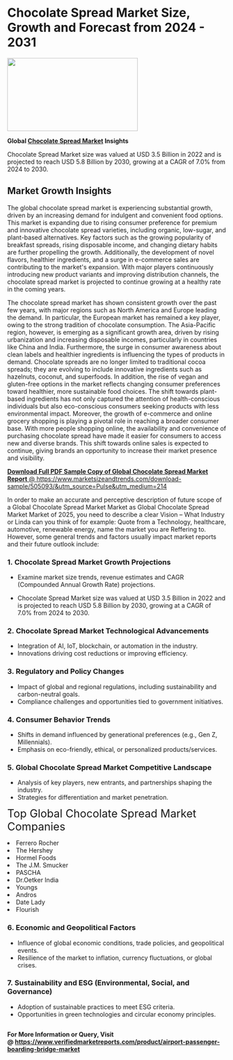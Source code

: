 <H1>Chocolate Spread Market Size, Growth and Forecast from 2024 - 2031</H1><img class="aligncenter size-medium wp-image-584254" src="https://thirdeyenews.in/wp-content/uploads/2024/09/Global-Market-Research-300x168.jpeg" alt="" width="300" height="168" /><p><strong>Global&nbsp;<a href="https://www.marketsizeandtrends.com/download-sample/505093/&amp;utm_source=Pulse&amp;utm_medium=214">Chocolate Spread Market</a> Insights</strong></p><p>Chocolate Spread Market size was valued at USD 3.5 Billion in 2022 and is projected to reach USD 5.8 Billion by 2030, growing at a CAGR of 7.0% from 2024 to 2030.</p><p><h2>Market Growth Insights</h2> <p>The global chocolate spread market is experiencing substantial growth, driven by an increasing demand for indulgent and convenient food options. This market is expanding due to rising consumer preference for premium and innovative chocolate spread varieties, including organic, low-sugar, and plant-based alternatives. Key factors such as the growing popularity of breakfast spreads, rising disposable income, and changing dietary habits are further propelling the growth. Additionally, the development of novel flavors, healthier ingredients, and a surge in e-commerce sales are contributing to the market's expansion. With major players continuously introducing new product variants and improving distribution channels, the chocolate spread market is projected to continue growing at a healthy rate in the coming years.</p> <p><a href="#"></a></p> <p>The chocolate spread market has shown consistent growth over the past few years, with major regions such as North America and Europe leading the demand. In particular, the European market has remained a key player, owing to the strong tradition of chocolate consumption. The Asia-Pacific region, however, is emerging as a significant growth area, driven by rising urbanization and increasing disposable incomes, particularly in countries like China and India. Furthermore, the surge in consumer awareness about clean labels and healthier ingredients is influencing the types of products in demand. Chocolate spreads are no longer limited to traditional cocoa spreads; they are evolving to include innovative ingredients such as hazelnuts, coconut, and superfoods. In addition, the rise of vegan and gluten-free options in the market reflects changing consumer preferences toward healthier, more sustainable food choices. The shift towards plant-based ingredients has not only captured the attention of health-conscious individuals but also eco-conscious consumers seeking products with less environmental impact. Moreover, the growth of e-commerce and online grocery shopping is playing a pivotal role in reaching a broader consumer base. With more people shopping online, the availability and convenience of purchasing chocolate spread have made it easier for consumers to access new and diverse brands. This shift towards online sales is expected to continue, giving brands an opportunity to increase their market presence and visibility.</p> <p><a href="#"></p><p><span class=""><strong>Download Full PDF Sample Copy of Global Chocolate Spread Market Report</strong> @ <a href="https://www.marketsizeandtrends.com/download-sample/505093/&amp;utm_source=Pulse&amp;utm_medium=214" target="_blank">https://www.marketsizeandtrends.com/download-sample/505093/&amp;utm_source=Pulse&amp;utm_medium=214</a></span></p><p>In order to make an accurate and perceptive description of future scope of a Global&nbsp;Chocolate Spread Market Market as Global&nbsp;Chocolate Spread Market Market of 2025, you need to describe a clear Vision &ndash; What Industry or Linda can you think of for example: Quote from a Technology, healthcare, automotive, renewable energy, name the market you are Reffering to. However, some general trends and factors usually impact market reports and their future outlook include:</p><h3>1.&nbsp;<strong>Chocolate Spread Market Growth Projections</strong></h3><ul><li>Examine market size trends, revenue estimates and CAGR (Compounded Annual Growth Rate) projections.</li><li><p>Chocolate Spread Market size was valued at USD 3.5 Billion in 2022 and is projected to reach USD 5.8 Billion by 2030, growing at a CAGR of 7.0% from 2024 to 2030.</p></li></ul><h3>2.&nbsp;<strong>Chocolate Spread Market Technological Advancements</strong></h3><ul><li>Integration of AI, IoT, blockchain, or automation in the industry.</li><li>Innovations driving cost reductions or improving efficiency.</li></ul><h3>3.&nbsp;<strong>Regulatory and Policy Changes</strong></h3><ul><li>Impact of global and regional regulations, including sustainability and carbon-neutral goals.</li><li>Compliance challenges and opportunities tied to government initiatives.</li></ul><h3>4.&nbsp;<strong>Consumer Behavior Trends</strong></h3><ul><li>Shifts in demand influenced by generational preferences (e.g., Gen Z, Millennials).</li><li>Emphasis on eco-friendly, ethical, or personalized products/services.</li></ul><h3>5.&nbsp;<strong>Global Chocolate Spread Market Competitive Landscape</strong></h3><ul><li>Analysis of key players, new entrants, and partnerships shaping the industry.</li><li>Strategies for differentiation and market penetration.</li></ul><p data-pm-slice="1 1 []"><span style="color: inherit; font-family: inherit; font-size: 25px;">Top Global Chocolate Spread Market Companies</span></p><div class="" data-test-id=""><p><li>Ferrero Rocher</li><li> The Hershey</li><li> Hormel Foods</li><li> The J.M. Smucker</li><li> PASCHA</li><li> Dr.Oetker India</li><li> Youngs</li><li> Andros</li><li> Date Lady</li><li> Flourish</li></p></div><h3>6.&nbsp;<strong>Economic and Geopolitical Factors</strong></h3><ul><li>Influence of global economic conditions, trade policies, and geopolitical events.</li><li>Resilience of the market to inflation, currency fluctuations, or global crises.</li></ul><h3>7.&nbsp;<strong>Sustainability and ESG (Environmental, Social, and Governance)</strong></h3><ul><li>Adoption of sustainable practices to meet ESG criteria.</li><li>Opportunities in green technologies and circular economy principles.</li></ul><h2><strong style="font-size: 14px;">For More Information or Query, Visit @&nbsp;</strong><a style="background-color: #ffffff; font-size: 14px;" href="https://www.marketsizeandtrends.com/report/chocolate-spread-market/" target="_blank">https://www.verifiedmarketreports.com/product/airport-passenger-boarding-bridge-market</a></h2>
